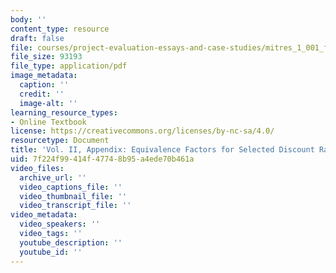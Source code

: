 ```yaml
---
body: ''
content_type: resource
draft: false
file: courses/project-evaluation-essays-and-case-studies/mitres_1_001_f23_vol2_app.pdf
file_size: 93193
file_type: application/pdf
image_metadata:
  caption: ''
  credit: ''
  image-alt: ''
learning_resource_types:
- Online Textbook
license: https://creativecommons.org/licenses/by-nc-sa/4.0/
resourcetype: Document
title: 'Vol. II, Appendix: Equivalence Factors for Selected Discount Rates'
uid: 7f224f99-414f-4774-8b95-a4ede70b461a
video_files:
  archive_url: ''
  video_captions_file: ''
  video_thumbnail_file: ''
  video_transcript_file: ''
video_metadata:
  video_speakers: ''
  video_tags: ''
  youtube_description: ''
  youtube_id: ''
---
```

